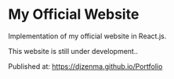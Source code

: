 # My Official Website

Implementation of my official website in React.js.

This website is still under development..

Published at: 
  https://djzenma.github.io/Portfolio
